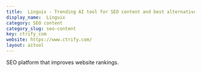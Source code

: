 ```yaml
---
title:  Linguix - Trending AI tool for SEO content and best alternatives
display_name:  Linguix
category: SEO content
category_slug: seo-content
key: ctrify_com
website: https://www.ctrify.com/
layout: aitool
---
```


SEO platform that improves website rankings.
